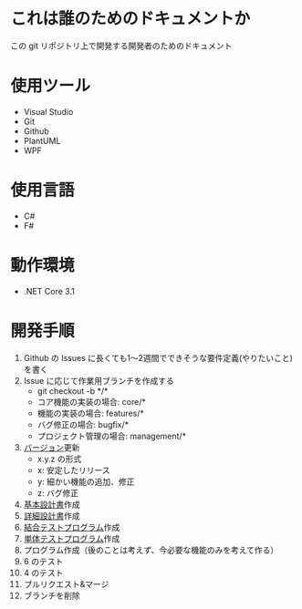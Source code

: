 # これは誰のためのドキュメントか
この git リポジトリ上で開発する開発者のためのドキュメント

# 使用ツール
- Visual Studio
- Git
- Github
- PlantUML
- WPF

# 使用言語
- C#
- F#

# 動作環境
- .NET Core 3.1

# 開発手順
1. Github の Issues に長くても1～2週間でできそうな要件定義(やりたいこと)を書く
2. Issue に応じて作業用ブランチを作成する
	- git checkout -b \*/*
	- コア機能の実装の場合: core/*
	- 機能の実装の場合: features/*
	- バグ修正の場合: bugfix/*
	- プロジェクト管理の場合: management/*
3. [バージョン](/version)更新
	- x.y.z の形式
	- x: 安定したリリース
	- y: 細かい機能の追加、修正
	- z: バグ修正
4. [基本設計書](/document/outline.md)作成
5. [詳細設計書](/document/)作成
6. [結合テストプログラム](/test/IntegrationTest/)作成
7. [単体テストプログラム](/test/UnitTest/)作成
8. プログラム作成（後のことは考えず、今必要な機能のみを考えて作る）
9. 6 のテスト
10. 4 のテスト
11. プルリクエスト&マージ
12. ブランチを削除
